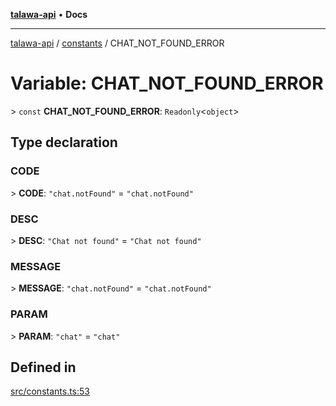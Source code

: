 [**talawa-api**](../../README.md) • **Docs**

***

[talawa-api](../../modules.md) / [constants](../README.md) / CHAT\_NOT\_FOUND\_ERROR

# Variable: CHAT\_NOT\_FOUND\_ERROR

\> `const` **CHAT\_NOT\_FOUND\_ERROR**: `Readonly`\<`object`\>

## Type declaration

### CODE

\> **CODE**: `"chat.notFound"` = `"chat.notFound"`

### DESC

\> **DESC**: `"Chat not found"` = `"Chat not found"`

### MESSAGE

\> **MESSAGE**: `"chat.notFound"` = `"chat.notFound"`

### PARAM

\> **PARAM**: `"chat"` = `"chat"`

## Defined in

[src/constants.ts:53](https://github.com/PalisadoesFoundation/talawa-api/blob/67d017fd9312183a6b2bae1b160bc814f56ab5c2/src/constants.ts#L53)
